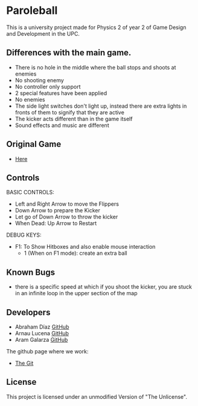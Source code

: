 # Paroleball
This is a university project made for Physics 2 of year 2 of Game Design and Development in the UPC.


## Differences with the main game.
  * There is no hole in the middle where the ball stops and shoots at enemies
  * No shooting enemy
  * No controller only support
  * 2 special features have been applied
  * No enemies
  * The side light switches don't light up, instead there are extra lights in fronts of them to signify that they are active
  * The kicker acts different than in the game itself
  * Sound effects and music are different
  
 ## Original Game 
 * [Here](https://virtually-competent.itch.io/paroleball) 

## Controls
  BASIC CONTROLS:
 
 * Left and Right Arrow to move the Flippers
 * Down Arrow to prepare the Kicker
 * Let go of Down Arrow to throw the kicker
 * When Dead: Up Arrow to Restart
 
  DEBUG KEYS:
 
 * F1: To Show Hitboxes and also enable mouse interaction
 	* 1 (When on F1 mode): create an extra ball
 
 
 ## Known Bugs 
 * there is a specific speed at which if you shoot the kicker, you are stuck in an infinite loop in the upper section of the map

## Developers

 - Abraham Díaz [GitHub](https://github.com/Theran1)
 - Arnau Lucena [GitHub](https://github.com/TitoLuce)
 - Aram Galarza [GitHub](https://github.com/WittIsHere)
 
 The github page where we work:
 - [The Git](https://github.com/TitoLuce/Pinball-project-Box2D)

## License

This project is licensed under an unmodified Version of "The Unlicense".
